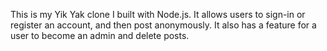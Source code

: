 This is my Yik Yak clone I built with Node.js. It allows users to sign-in or register an account, and then post anonymously. It also has a feature for a user to become an admin and delete posts.